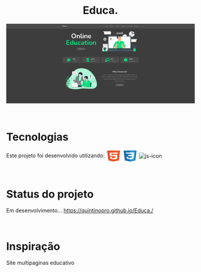 <h1 align="center">Educa.</h1>

<p align="center">
 <img src="./img/capturar.PNG">
</p>

<br>

# Tecnologias
Este projeto foi desenvolvido utilizando:
    <img align="center" height="30" width="40" alt="html-icon" src="https://raw.githubusercontent.com/devicons/devicon/master/icons/html5/html5-original.svg">
    <img align="center" height="30" width="40" alt="css-icon" src="https://raw.githubusercontent.com/devicons/devicon/master/icons/css3/css3-original.svg">
    <img align="center" height="30" width="40" alt="js-icon" src="https://cdn.jsdelivr.net/gh/devicons/devicon/icons/javascript/javascript-original.svg">
          
 
<br>

# Status do projeto
Em desenvolvimento... https://quintinopro.github.io/Educa./

<br>

# Inspiração
Site multipaginas educativo

<br>


